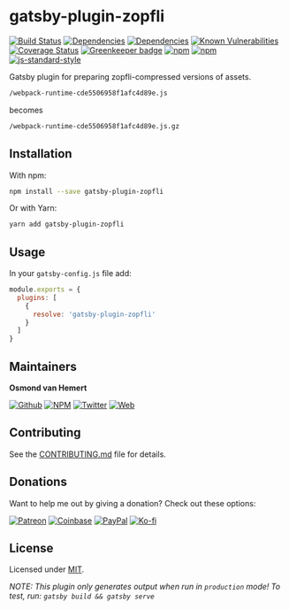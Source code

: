 # gatsby-plugin-zopfli

[![Build Status](https://travis-ci.com/ovhemert/gatsby-plugin-zopfli.svg?branch=master)](https://travis-ci.com/ovhemert/gatsby-plugin-zopfli)
[![Dependencies](https://img.shields.io/david/ovhemert/gatsby-plugin-zopfli.svg)](https://david-dm.org/ovhemert/gatsby-plugin-zopfli)
[![Dependencies](https://img.shields.io/david/ovhemert/gatsby-plugin-zopfli.svg)](https://david-dm.org/ovhemert/gatsby-plugin-zopfli)
[![Known Vulnerabilities](https://snyk.io/test/npm/gatsby-plugin-zopfli/badge.svg)](https://snyk.io/test/npm/gatsby-plugin-zopfli)
[![Coverage Status](https://coveralls.io/repos/github/ovhemert/gatsby-plugin-zopfli/badge.svg?branch=master)](https://coveralls.io/github/ovhemert/gatsby-plugin-zopfli?branch=master)
[![Greenkeeper badge](https://badges.greenkeeper.io/ovhemert/gatsby-plugin-zopfli.svg)](https://greenkeeper.io/)
[![npm](https://img.shields.io/npm/v/gatsby-plugin-zopfli.svg)](https://www.npmjs.com/package/gatsby-plugin-zopfli)
[![npm](https://img.shields.io/npm/dm/gatsby-plugin-zopfli.svg)](https://www.npmjs.com/package/gatsby-plugin-zopfli)
[![js-standard-style](https://img.shields.io/badge/code%20style-standard-brightgreen.svg?style=flat)](http://standardjs.com/)

Gatsby plugin for preparing zopfli-compressed versions of assets.

```bash
/webpack-runtime-cde5506958f1afc4d89e.js
```
becomes
```bash
/webpack-runtime-cde5506958f1afc4d89e.js.gz
```

## Installation

With npm:

```bash
npm install --save gatsby-plugin-zopfli
```

Or with Yarn:

```bash
yarn add gatsby-plugin-zopfli
```

## Usage

In your `gatsby-config.js` file add:

```javascript
module.exports = {
  plugins: [
    {
      resolve: 'gatsby-plugin-zopfli'
    }
  ]
}
```

## Maintainers

**Osmond van Hemert**

[![Github](https://img.shields.io/badge/style-github-333333.svg?logo=github&logoColor=white&label=)](https://github.com/ovhemert)
[![NPM](https://img.shields.io/badge/style-npm-333333.svg?logo=npm&logoColor=&label=)](https://www.npmjs.com/~ovhemert)
[![Twitter](https://img.shields.io/badge/style-twitter-333333.svg?logo=twitter&logoColor=&label=)](https://twitter.com/osmondvanhemert)
[![Web](https://img.shields.io/badge/style-website-333333.svg?logoColor=white&label=&logo=diaspora)](https://www.osmondvanhemert.nl)

## Contributing

See the [CONTRIBUTING.md](./docs/CONTRIBUTING.md) file for details.

## Donations

Want to help me out by giving a donation? Check out these options:

[![Patreon](https://img.shields.io/badge/style-patreon-333333.svg?logo=patreon&logoColor=&label=)](https://www.patreon.com/ovhemert)
[![Coinbase](https://img.shields.io/badge/style-bitcoin-333333.svg?logo=bitcoin&logoColor=&label=)](https://commerce.coinbase.com/checkout/fd177bf0-a89a-481b-889e-22bfce857b75)
[![PayPal](https://img.shields.io/badge/style-paypal-333333.svg?logo=paypal&logoColor=&label=)](https://www.paypal.me/osmondvanhemert)
[![Ko-fi](https://img.shields.io/badge/style-coffee-333333.svg?logo=ko-fi&logoColor=&label=)](http://ko-fi.com/ovhemert)

## License

Licensed under [MIT](./LICENSE).

_NOTE: This plugin only generates output when run in `production` mode! To test, run: `gatsby build && gatsby serve`_

